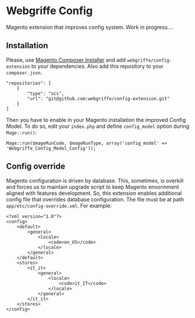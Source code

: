 Webgriffe Config
================

Magento extension that improves config system.
Work in progress....

Installation
------------

Please, use [Magento Composer Installer](https://github.com/magento-hackathon/magento-composer-installer) and add `webgriffe/config-extension` to your dependencies. Also add this repository to your `composer.json`.

	"repositories": [
        {
            "type": "vcs",
            "url": "git@github.com:webgriffe/config-extension.git"
        }
    ]
    
Then you have to enable in your Magento installation the improved Config Model. To do so, edit your `index.php` and define `config_model` option during `Mage::run()`:

	Mage::run($mageRunCode, $mageRunType, array('config_model' => 'Webgriffe_Config_Model_Config'));

Config override
---------------

Magento configuration is driven by database. This, sometimes, is overkill and forces us to maintain upgrade script to keep Magento envorinment aligned with features development.
So, this extension enables additional config file that overrides database configuration. The file must be at path `app/etc/config-override.xml`. For example:

	<?xml version="1.0"?>
	<config>
    	<default>
        	<general>
            	<locale>
                	<code>en_US</code>
	            </locale>
    	    </general>
	    </default>
	    <stores>
	    	<it_it>	    			
    			<general>
            		<locale>
        	        	<code>it_IT</code>
		            </locale>
	    	    </general>
	    	</it_it>
	    </stores>
	</config>


